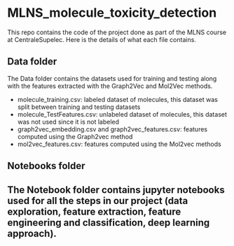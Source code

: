 # MLNS_molecule_toxicity_detection
This repo contains the code of the project done as part of the MLNS course at CentraleSupelec.
Here is the details of what each file contains.

## Data folder
The Data folder contains the datasets used for training and testing along with the features extracted with the Graph2Vec and Mol2Vec methods.
- molecule_training.csv: labeled dataset of molecules, this dataset was split between training and testing datasets
- molecule_TestFeatures.csv: unlabeled dataset of molecules, this dataset was not used since it is not labeled
- graph2vec_embedding.csv and graph2vec_features.csv: features computed using the Graph2vec method
- mol2vec_features.csv: features computed using the Mol2vec methods

## Notebooks folder
The Notebook folder contains jupyter notebooks used for all the steps in our project (data exploration, feature extraction, feature engineering and classification, deep learning approach).
- 
